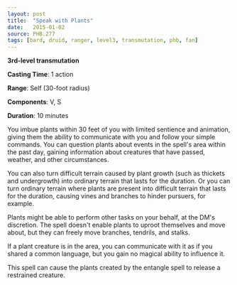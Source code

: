```yaml
---
layout: post
title:  "Speak with Plants"
date:   2015-01-02
source: PHB.277
tags: [bard, druid, ranger, level3, transmutation, phb, fan]
---
```


**3rd-level transmutation**

**Casting Time**: 1 action

**Range**: Self (30-foot radius)

**Components**: V, S

**Duration**: 10 minutes

You imbue plants within 30 feet of you with limited sentience and animation, giving them the ability to communicate with you and follow your simple commands. You can question plants about events in the spell's area within the past day, gaining information about creatures that have passed, weather, and other circumstances.

You can also turn difficult terrain caused by plant growth (such as thickets and undergrowth) into ordinary terrain that lasts for the duration. Or you can turn ordinary terrain where plants are present into difficult terrain that lasts for the duration, causing vines and branches to hinder pursuers, for example.

Plants might be able to perform other tasks on your behalf, at the DM's discretion. The spell doesn't enable plants to uproot themselves and move about, but they can freely move branches, tendrils, and stalks.

If a plant creature is in the area, you can communicate with it as if you shared a common language, but you gain no magical ability to influence it.

This spell can cause the plants created by the entangle spell to release a restrained creature.
